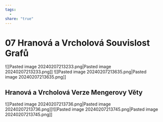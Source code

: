 ```yaml
---
tags:
  - 
share: "true"
---
```


# 07 Hranová a Vrcholová Souvislost Grafů

![[Pasted image 20240207213233.png|Pasted image 20240207213233.png]]
![[Pasted image 20240207213635.png|Pasted image 20240207213635.png]]

## Hranová a Vrcholová Verze Mengerovy Věty

![[Pasted image 20240207213736.png|Pasted image 20240207213736.png]]![[Pasted image 20240207213745.png|Pasted image 20240207213745.png]]